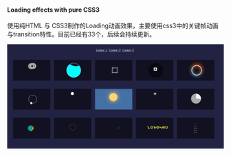 #### Loading effects with pure CSS3

使用纯HTML 与 CSS3制作的Loading动画效果，主要使用css3中的关键帧动画与transition特性。目前已经有33个，后续会持续更新。

![](imgs/exm.png)

